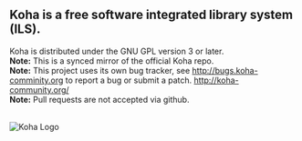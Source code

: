 
## Koha is a free software integrated library system (ILS).
Koha is distributed under the GNU GPL version 3 or later. </br>
**Note:** This is a synced mirror of the official Koha repo. </br>
**Note:** This project uses its own bug tracker, see http://bugs.koha-comminity.org to report a bug or submit a patch. http://koha-community.org/ </br>
**Note:** Pull requests are not accepted via github. </br>
</br>

![Koha Logo](https://koha-community.org/files/2013/09/cropped-kohabanner3.jpg)
